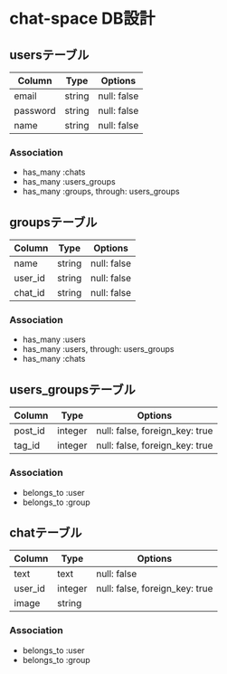 
# chat-space DB設計
## usersテーブル
|Column|Type|Options|
|------|----|-------|
|email|string|null: false|
|password|string|null: false|
|name|string|null: false|
### Association
- has_many :chats
- has_many :users_groups
- has_many  :groups,  through: users_groups



## groupsテーブル
|Column|Type|Options|
|------|----|-------|
|name|string|null: false|
|user_id|string|null: false|
|chat_id|string|null: false|
### Association
- has_many :users
- has_many  :users,  through: users_groups
- has_many :chats


## users_groupsテーブル
|Column|Type|Options|
|------|----|-------|
|post_id|integer|null: false, foreign_key: true|
|tag_id|integer|null: false, foreign_key: true|
### Association
- belongs_to :user
- belongs_to :group



## chatテーブル
|Column|Type|Options|
|------|----|-------|
|text|text|null: false|
|user_id|integer|null: false, foreign_key: true|
|image|string|  |
### Association
- belongs_to :user
- belongs_to :group